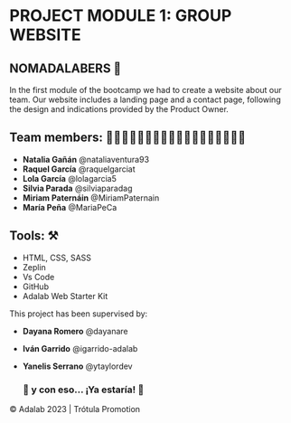 # PROJECT MODULE 1: GROUP WEBSITE
## NOMADALABERS 💫

In the first module of the bootcamp we had to create a website about our team.
Our website includes a landing page and a contact page, following the design and indications provided by the Product Owner.


## Team members: 👩🏻‍💻👩🏻‍💻👩🏼‍💻👩🏻‍💻👩🏻‍💻👩🏻‍💻

- **Natalia Gañán** @nataliaventura93
- **Raquel García** @raquelgarciat
- **Lola García** @lolagarcia5
- **Silvia Parada** @silviaparadag
- **Miriam Paternáin** @MiriamPaternain
- **María Peña** @MariaPeCa

## Tools: ⚒️

- HTML, CSS, SASS
- Zeplin
- Vs Code
- GitHub
- Adalab Web Starter Kit


This project has been supervised by:

- **Dayana Romero** @dayanare
- **Iván Garrido** @igarrido-adalab
- **Yanelis Serrano** @ytaylordev

   ### 💫 y con eso... ¡Ya estaría! 💫


© Adalab 2023 | Trótula Promotion

